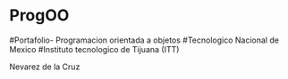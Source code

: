 # ProgOO
#Portafolio- Programacion orientada a objetos
#Tecnologico Nacional de Mexico
#Instituto tecnologico de Tijuana (ITT)

Nevarez de la Cruz 
